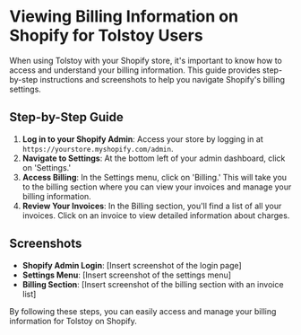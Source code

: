 # Viewing Billing Information on Shopify for Tolstoy Users

When using Tolstoy with your Shopify store, it's important to know how to access and understand your billing information. This guide provides step-by-step instructions and screenshots to help you navigate Shopify's billing settings.

## Step-by-Step Guide
1. **Log in to your Shopify Admin**: Access your store by logging in at `https://yourstore.myshopify.com/admin`.
2. **Navigate to Settings**: At the bottom left of your admin dashboard, click on 'Settings.'
3. **Access Billing**: In the Settings menu, click on 'Billing.' This will take you to the billing section where you can view your invoices and manage your billing information.
4. **Review Your Invoices**: In the Billing section, you'll find a list of all your invoices. Click on an invoice to view detailed information about charges.

## Screenshots
- **Shopify Admin Login**: [Insert screenshot of the login page]
- **Settings Menu**: [Insert screenshot of the settings menu]
- **Billing Section**: [Insert screenshot of the billing section with an invoice list]

By following these steps, you can easily access and manage your billing information for Tolstoy on Shopify.